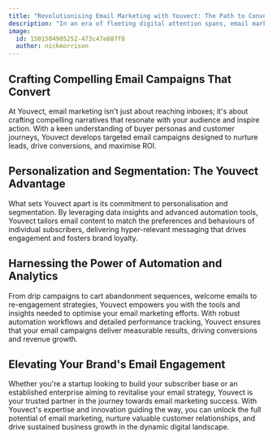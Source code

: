 ```yaml
---
title: "Revolutionising Email Marketing with Youvect: The Path to Conversion"
description: "In an era of fleeting digital attention spans, email marketing remains a stalwart channel for nurturing leads, driving conversions, and fostering long-term customer relationships. However, unlocking the full potential of email marketing demands more than just sending mass newsletters; it requires strategic segmentation, personalised messaging, and automated workflows. Enter Youvect, the email marketing maestro poised to transform your brand's engagement and conversion rates."
image:
  id: 1501504905252-473c47e087f8
  author: nickmorrison
---
```


## Crafting Compelling Email Campaigns That Convert

At Youvect, email marketing isn't just about reaching inboxes; it's about crafting compelling narratives that resonate with your audience and inspire action. With a keen understanding of buyer personas and customer journeys, Youvect develops targeted email campaigns designed to nurture leads, drive conversions, and maximise ROI.

## Personalization and Segmentation: The Youvect Advantage

What sets Youvect apart is its commitment to personalisation and segmentation. By leveraging data insights and advanced automation tools, Youvect tailors email content to match the preferences and behaviours of individual subscribers, delivering hyper-relevant messaging that drives engagement and fosters brand loyalty.

## Harnessing the Power of Automation and Analytics

From drip campaigns to cart abandonment sequences, welcome emails to re-engagement strategies, Youvect empowers you with the tools and insights needed to optimise your email marketing efforts. With robust automation workflows and detailed performance tracking, Youvect ensures that your email campaigns deliver measurable results, driving conversions and revenue growth.

## Elevating Your Brand's Email Engagement

Whether you're a startup looking to build your subscriber base or an established enterprise aiming to revitalise your email strategy, Youvect is your trusted partner in the journey towards email marketing success. With Youvect's expertise and innovation guiding the way, you can unlock the full potential of email marketing, nurture valuable customer relationships, and drive sustained business growth in the dynamic digital landscape.
